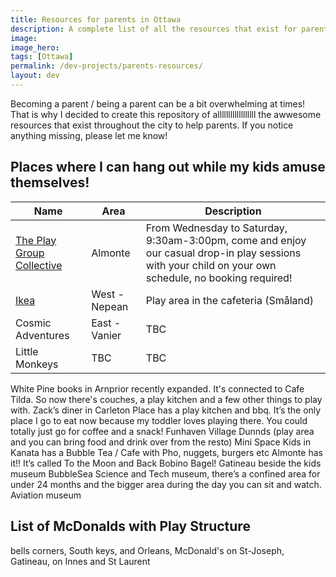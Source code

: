 ```yaml
---
title: Resources for parents in Ottawa
description: A complete list of all the resources that exist for parents in Ottawa
image:
image_hero: 
tags: [Ottawa]
permalink: /dev-projects/parents-resources/
layout: dev
---
```


Becoming a parent / being a parent can be a bit overwhelming at times! That is why I decided to create this repository of allllllllllllllllll the awwesome resources that exist throughout the city to help parents. If you notice anything missing, please let me know!

## Places where I can hang out while my kids amuse themselves!

| Name | Area | Description |
|---------|-------|-----------|
| [The Play Group Collective](https://www.theplaygroupcollective.com/) | Almonte | From Wednesday to Saturday, 9:30am-3:00pm, come and enjoy our casual drop-in play sessions with your child on your own schedule, no booking required! |
| [Ikea](https://www.ikea.com/ca/en/stores/ottawa/) | West - Nepean | Play area in the cafeteria (Småland) |
| Cosmic Adventures | East - Vanier | TBC |
| Little Monkeys | TBC | TBC |

White Pine books in Arnprior recently expanded. It's connected to Cafe Tilda. So now there's couches, a play kitchen and a few other things to play with.
Zack’s diner in Carleton Place has a play kitchen and bbq. It’s the only place I go to eat now because my toddler loves playing there. You could totally just go for coffee and a snack!
Funhaven
Village Dunnds (play area and you can bring food and drink over from the resto)
Mini Space Kids in Kanata has a Bubble Tea / Cafe with Pho, nuggets, burgers etc 
Almonte has it!! It’s called To the Moon and Back
Bobino Bagel! Gatineau beside the kids museum
BubbleSea
Science and Tech museum, there’s a confined area for under 24 months and the bigger area during the day you can sit and watch.
Aviation museum

## List of McDonalds with Play Structure

bells corners, South keys, and Orleans, McDonald's on St-Joseph, Gatineau, on Innes and St Laurent